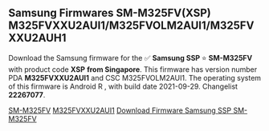 <h2>Samsung Firmwares SM-M325FV(XSP) M325FVXXU2AUI1/M325FVOLM2AUI1/M325FVXXU2AUH1</h2>
Download the Samsung firmware for the ✅ <strong>Samsung SSP </strong> ⭐ <strong>SM-M325FV</strong> with product code <strong>XSP</strong> <strong> from Singapore</strong>. This firmware has version number PDA <strong>M325FVXXU2AUI1</strong> and CSC M325FVOLM2AUI1. The operating system of this firmware is Android R , with build date 2021-09-29. Changelist <strong>22267077</strong>.


[SM-M325FV](https://samfirm.shop/samsung/model/SM-M325FV)
[M325FVXXU2AUI1](https://samfirm.shop/samsung/pda/M325FVXXU2AUI1)
[Download Firmware Samsung SSP SM-M325FV](https://samfirm.shop/samsung/firmware/461276)
